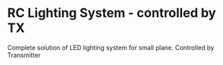 # RC Lighting System - controlled by TX
Complete solution of LED lighting system for small plane. Controlled by Transmitter
